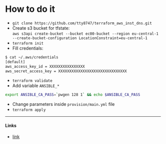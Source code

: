# How to do it

- `git clone https://github.com/tty8747/terraform_aws_inst_dns.git`
- Create s3 bucket for tfstate:  
  `aws s3api create-bucket --bucket ec00-bucket --region eu-central-1 --create-bucket-configuration LocationConstraint=eu-central-1`
- `terraform init`
- Fill credentials:
```bash
$ cat ~/.aws/credentials
[default]
aws_access_key_id = XXXXXXXXXXXXXXXX
aws_secret_access_key = XXXXXXXXXXXXXXXXXXXXXXXXXXXXXXX
```
- `terraform validate`
- Add variable `ANSIBLE_*` 
```bash
export ANSIBLE_CA_PASS=`pwgen 128 1` && echo $ANSIBLE_CA_PASS
```
- Change parameters inside `provision/main.yml` file
- `terraform apply` 

---

#### Links

- [link](https://docs.aws.amazon.com/general/latest/gr/rande.html)
